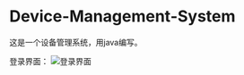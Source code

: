 # Device-Management-System
这是一个设备管理系统，用java编写。

登录界面：
![登录界面](http://7xs8z2.com1.z0.glb.clouddn.com/2016-04-27%2011%3A02%3A22%E5%B1%8F%E5%B9%95%E6%88%AA%E5%9B%BE.png)
